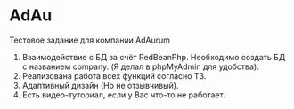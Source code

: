 # AdAu
Тестовое задание для компании AdAurum

1. Взаимодействие с БД за счёт RedBeanPhp.
   Необходимо создать БД с названием company.
   (Я делал в phpMyAdmin для удобства).
2. Реализована работа всех функций согласно ТЗ.
3. Адаптивный дизайн (Но не отзывчивый).
4. Есть видео-туториал, если у Вас что-то не работает.
